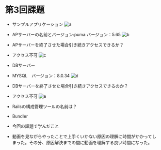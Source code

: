 # 第3回課題

- サンプルアプリケーション
![a](RaiseTech/img/a.png)

- APサーバーの名前とバージョン:puma バージョン：5.65
![b](RaiseTech/img/b.png)

- APサーバーを終了させた場合引き続きアクセスできるか？
- アクセス不可
![c](RaiseTech/img/c.png)

- DBサーバー
- MYSQL　バージョン：8.0.34
![d](RaiseTech/img/d.png)


- DBサーバーを終了させた場合引き続きアクセスできるのか？
- アクセス不可
![e](RaiseTech/img/e.png)

- Railsの構成管理ツールの名前は？
- Bundler

- 今回の課題で学んだこと
- 動画を見ながらやったことで上手くいかない原因の理解に時間がかかってしまった。その分、原因解決までの間に動画を理解する良い時間になった。
